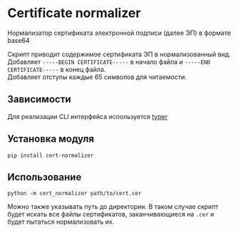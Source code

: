 # Certificate normalizer

Нормализатор сертификата электронной подписи (далее ЭП) в формате base64

Скрипт приводит содержимое сертификата ЭП в нормализованный вид.  
Добавляет `-----BEGIN CERTIFICATE-----` в начало файла и `-----END CERTIFICATE-----` в конец файла.  
Добавляет отступы каждые 65 символов для читаемости.

## Зависимости

Для реализации CLI интерфейса используется [typer](https://typer.tiangolo.com/)


## Установка модуля

```shell
pip install cert-normalizer
```

## Использование

```shell
python -m cert_normalizer path/to/cert.cer
```

Можно также указывать путь до директории. В таком случае скрипт будет искать все файлы сертификатов, заканчивающиеся на `.cer` и будет пытаться нормализовать их.
